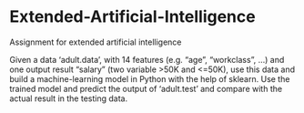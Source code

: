 # Extended-Artificial-Intelligence
Assignment for extended artificial intelligence

Given a data ‘adult.data’, with 14 features (e.g. “age”, “workclass”, …) and one output result “salary” (two variable >50K and <=50K), use this data and build a machine-learning model in Python with the help of sklearn. Use the trained model and predict the output of ‘adult.test’ and compare with the actual result in the testing data.
